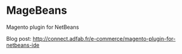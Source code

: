# MageBeans

Magento plugin for NetBeans

Blog post: http://connect.adfab.fr/e-commerce/magento-plugin-for-netbeans-ide
